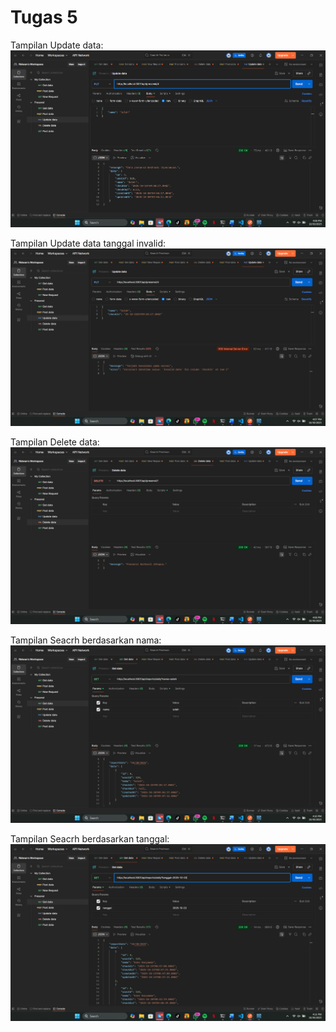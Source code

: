 # Tugas 5

Tampilan Update data:
![Tampilan Update data](./ss5/update.png)

Tampilan Update data tanggal invalid:
![Tampilan Update data tanggal invalid](./ss5/update_tanggal_invalid.png)

Tampilan Delete data:
![Tampilan Delete data](./ss5/delete.png)

Tampilan Seacrh berdasarkan nama:
![Tampilan Seacrh berdasarkan nama](./ss5/search_nama.png)

Tampilan Seacrh berdasarkan tanggal:
![Tampilan Seacrh berdasarkan tanggal](./ss5/search_tanggal.png)